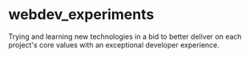 # webdev_experiments
Trying and learning new technologies in a bid to better deliver on each project's core values with an exceptional developer experience.

